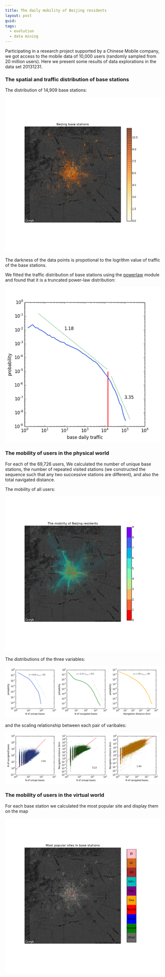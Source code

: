 ```yaml
---
title: The daily mobility of Beijing residents
layout: post
guid:
tags:
  - evolution
  - data mining
---
```



Participating in a research project supported by a Chinese Mobile company, we got access to the mobile data of 10,000 users (randomly sampled from 20 million users). Here we present some results of data explorations in the data set 20131231. 

### The spatial and traffic distribution of base stations

The distribution of 14,909 base stations:

![basemap](/media/files/2014-03-22-The-daily-mobility-of-Beijing-residents/basemap.png)

The darkness of the data points is propotional to the logrithm value of traffic of the base stations. 

We fitted the traffic distribution of base stations using the [powerlaw](https://pypi.python.org/pypi/powerlaw) module and found that it is a truncated power-law distribution:

![basetrafficdist](/media/files/2014-03-22-The-daily-mobility-of-Beijing-residents/basetrafficdist.png)


### The mobility of users in the physical world

For each of the 69,726 users, We calculated the number of unique base stations, the number of repeated visited stations (we constructed the sequence such that any two successive stations are different), and also the total navigated distance. 

The mobility of all users:

![navigation](/media/files/2014-03-22-The-daily-mobility-of-Beijing-residents/navigation.png)

The distributions of the three variables:

![navigationdist](/media/files/2014-03-22-The-daily-mobility-of-Beijing-residents/navigationdist.png)

and the scaling relationship between each pair of varibales:

![naviallo](/media/files/2014-03-22-The-daily-mobility-of-Beijing-residents/naviallo.png)


### The mobility of users in the virtual world

For each base station we calculated the most popular site and display them on the map

![sitemap](/media/files/2014-03-22-The-daily-mobility-of-Beijing-residents/sitemap.png)

